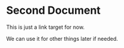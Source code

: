 # Second Document

This is just a link target for now.

We can use it for other things later if needed.


